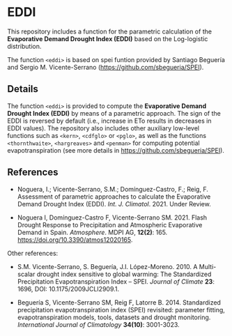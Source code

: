 # EDDI

This repository includes a function for the parametric calculation of the **Evaporative Demand Drought Index (EDDI)** based on the Log-logistic distribution.

The function `<eddi>` is based on spei funtion provided by Santiago Beguería and Sergio M. Vicente-Serrano 
(https://github.com/sbegueria/SPEI).


## Details

The function `<eddi>` is provided to compute the **Evaporative Demand Drought Index (EDDI)** by means of a parametric approach. The sign of the EDDI is reversed by default (i.e., increase in ETo results in decreases in EDDI values). The repository also includes other auxiliary low-level functions such as `<kern>`, `<cdfglo>` or `<pglo>`, as well as the functions `<thornthwaite>`, `<hargreaves>` and `<penman>` for computing potential evapotranspiration (see more details in https://github.com/sbegueria/SPEI).


## References

* Noguera, I.; Vicente-Serrano, S.M.; Domínguez-Castro, F.; Reig, F. Assessment of parametric approaches to calculate the Evaporative Demand 
Drought Index (EDDI). *Int. J. Climatol*. 2021. Under Review.

* Noguera I, Domínguez-Castro F, Vicente-Serrano SM. 2021. Flash Drought Response to Precipitation and Atmospheric Evaporative Demand in Spain. 
*Atmosphere*. MDPI AG, **12(2)**: 165. https://doi.org/10.3390/atmos12020165.

Other references:

* S.M. Vicente-Serrano, S. Beguería, J.I. López-Moreno. 2010. A Multi-scalar drought index sensitive to global warming: The Standardized Precipitation Evapotranspiration Index – SPEI. *Journal of Climate* **23**: 1696, DOI: 10.1175/2009JCLI2909.1.

* Beguería S, Vicente-Serrano SM, Reig F, Latorre B. 2014. Standardized precipitation evapotranspiration index (SPEI) revisited: parameter fitting, evapotranspiration models, tools, datasets and drought monitoring. *International Journal of Climatology* **34(10)**: 3001-3023.

